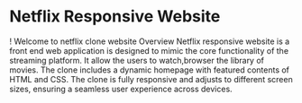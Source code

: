 # Netflix Responsive Website
! Welcome to netflix clone website
Overview
Netflix responsive website is a front end  web application is designed to mimic the core functionality of the streaming platform. It allow the users to watch,browser the library of movies. The clone includes a dynamic homepage with featured contents of HTML and CSS. The clone is fully responsive and adjusts to different screen 
sizes, ensuring a seamless user experience across devices.
